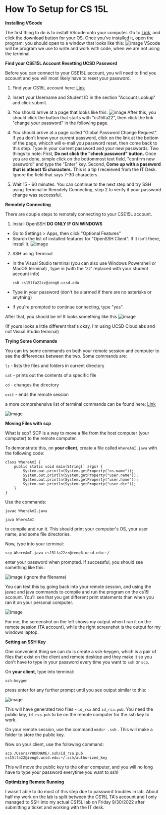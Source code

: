 # **How To Setup for CS 15L**

**Installing VScode**

The first thing to do is to install VScode onto your computer. Go to [Link](https://code.visualstudio.com/), and click the download button for your OS.
Once you've installed it, open the program; you should open to a window that looks like this: ![image](ss1vscode.png)
VScode will be program we use to write and work with code, when we are not using the terminal.

**Find your CSE15L Account Resetting UCSD Password**

Before you can connect to your CSE15L account, you will need to find you account and you will most likely have to reset your password.

1) Find your CS15L account here: [Link](https://sdacs.ucsd.edu/~icc/index.php)

2) Insert your Username and Student ID in the section "Account Lookup" and click submit.

3) You should arrive at a page that looks like this: ![image](ss8acccountlookup.png)
After this, you should click the button that starts with "cs15lfa22", then click the link "change your password" in the following page.

4) You should arrive at a page called "Global Password Change Request". If you don't know your current password, click on the link at the bottom of the page, whicch will e-mail you password reset, then come back to this step.
Type in your current password and your new passwords. 
Two things to note: First, **Do not click the "check password" button.** Once you are done, simple click on the bottommost text field, "confirm new password" and type the "Enter" key. Second, **Come up with a password that is atleast 15 characters.** This is a tip I receieved from the IT Desk. Ignore the field that says 7-30 characters. 
5) Wait 15 - 60 minutes. You can continue to the next step and try SSH using Terminal in Remotely Connecting, step 2 to verify if your password change was successful.


**Remotely Connecting**

There are couple steps to remotely connecting to your CSE15L account.

1) Install OpenSSH **DO ONLY IF ON WINDOWS**
* Go to Settings > Apps, then click "Optional Features"
* Search the list of installed features for "OpenSSH Client". If it isn't there, install it. ![image](ss2openssh.png)

2) SSH using Terminal
* In the Visual Studio terminal (you can also use Windows Powershell or MacOS terminal) , type in (with the 'zz' replaced with your student account info)

    `ssh cs15lfa22zz@ieng6.ucsd.edu` 
* Type in your password (don't be alarmed if there are no asterisks or anything)
* If you're prompted to continue connecting, type "yes".

After that, you should be in! It looks something like this ![image](ss3remotelogin.png)

(If yours looks a little different that's okay, I'm using UCSD Cloudlabs and not Visual Studio terminal)

**Trying Some Commands**

You can try some commands on both your remote session and computer to see the differences between the two. Some commands are:

`ls` - lists the files and folders in current directory

`cat` - prints out the contents of a specific file

`cd` - changes the directory

`exit` - ends the remote session

a more comprehensive list of terminal commands can be found here: [Link](https://mally.stanford.edu/~sr/computing/basic-unix.html)

![image](ss4somecommands.png)

**Moving Files with scp**

What is scp? SCP is a way to move a file from the host computer (your computer) to the remote computer. 

To demonstrate this, on **your client**, create a file called `WhereAmI.java` with the following code:

    class WhereAmI {
        public static void main(String[] args) {
            System.out.println(System.getProperty("os.name"));
            System.out.println(System.getProperty("user.name"));
            System.out.println(System.getProperty("user.home"));
            System.out.println(System.getProperty("user.dir"));
        }
    }

Use the commands:

`javac WhereAmI.java`

`java WhereAmI`

to compile and run it. This should print your computer's OS, your user name, and some file directories.

Now, type into your terminal:

`scp WhereAmI.java cs15lfa22zz@ieng6.ucsd.edu:~/`

enter your password when prompted. If successful, you should see something like this:

![image](ss5scp.png)
(ignore the filename)

You can test this by going back into your remote session, and using the javac and java commands to compile and run the program on the cs15l account. You'll see that you get different print statements than when you ran it on your personal computer. 

![image](ss6whereami.png)

For me, the screenshot on the left shows my output when I ran it on the remote session (TA account), while the right screenshot is the output for my windows laptop.

**Setting an SSH Key**

One convenient thing we can do is create a ssh-keygen, which is a pair of files that exist on the client and remote desktop and they make it so you don't have to type in your password every time you want to `ssh` or `scp`.

On **your client**, type into terminal:

`ssh-keygen`

press enter for any further prompt until you see output similar to this:

![image](ss7randomart.png)

This will have generated two files - `id_rsa` and `id_rsa.pub`. You need the public key, `id_rsa.pub` to be on the remote computer for the ssh key to work.

On your remote session, use the command `mkdir .ssh` . This will make a folder to store the public key.

Now on your client, use the following command:

`scp /Users/YOURNAME/.ssh/id_rsa.pub cs15lfa22@ieng6.ucsd.edu:~/.ssh/authorized_key`

This will move the public key to the other computer, and you will no long have to type your password everytime you want to ssh!


**Optimizing Remote Running**

I wasn't able to do most of this step due to password troubles in lab. About half my work on the lab is split between the CS15L TA's account and I only managed to SSH into my actual CS15L lab on Friday 9/30/2022 after submitting a ticket and working with the IT desk. 
